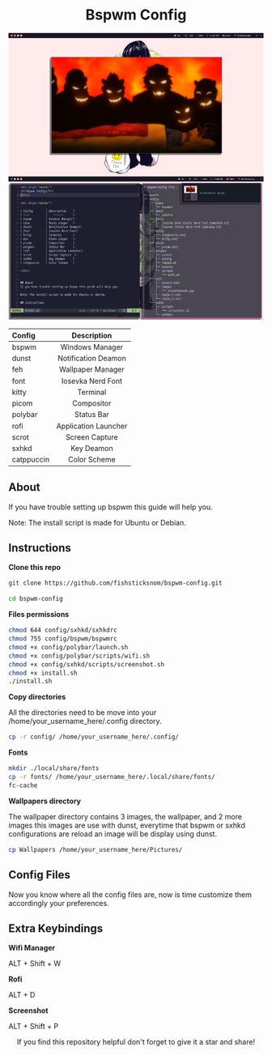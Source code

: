 <div align="center">
<h1>Bspwm Config</h1>
</div>

<div align="center">
<img src="./assets/screenshot.jpg" alt="bspwm config" width="800" />
<br/>
</div>


<div align="center">

| Config        | Description         | 
| :---          |    :----:           | 
| bspwm         | Windows Manager     | 
| dunst         | Notification Deamon | 
| feh           | Wallpaper Manager   |
| font          | Iosevka Nerd Font   | 
| kitty         | Terminal            | 
| picom         | Compositor          | 
| polybar       | Status Bar          | 
| rofi          | Application Launcher| 
| scrot         | Screen Capture      | 
| sxhkd         | Key Deamon          | 
| catppuccin    | Color Scheme        |

</div>


## About
If you have trouble setting up bspwm this guide will help you.

Note: The install script is made for Ubuntu or Debian.

## Instructions

**Clone this repo**

```bash
git clone https://github.com/fishsticksnom/bspwm-config.git
```

```bash
cd bspwm-config
```


**Files permissions**



``` bash
chmod 644 config/sxhkd/sxhkdrc
chmod 755 config/bspwm/bspwmrc
chmod +x config/polybar/launch.sh
chmod +x config/polybar/scripts/wifi.sh
chmod +x config/sxhkd/scripts/screenshot.sh
chmod +x install.sh
./install.sh
````



**Copy directories**

All the directories need to be move into your /home/your_username_here/.config directory.

```bash
cp -r config/ /home/your_username_here/.config/
```

**Fonts**

```bash
mkdir ./local/share/fonts
cp -r fonts/ /home/your_username_here/.local/share/fonts/
fc-cache
```


**Wallpapers directory**

The wallpaper directory contains 3 images, the wallpaper, and 2 more images this images are use with dunst, everytime that bspwm or sxhkd configurations are reload an image will be display using dunst.

```bash
cp Wallpapers /home/your_username_here/Pictures/
```


## Config Files

Now you know where all the config files are, now is time customize them accordingly your preferences.


## Extra Keybindings

**Wifi Manager**

ALT + Shift + W


**Rofi**

ALT + D

**Screenshot**

ALT + Shift + P


<p align="center">If you find this repository helpful don't forget to give it a star and share!</p>


